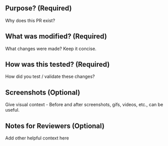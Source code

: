 ## Purpose? (Required)

Why does this PR exist?

## What was modified? (Required)

What changes were made? Keep it concise.

## How was this tested? (Required)

How did you test / validate these changes?

## Screenshots (Optional)

Give visual context - Before and after screenshots, gifs, videos, etc., can be useful.

## Notes for Reviewers (Optional)

Add other helpful context here
